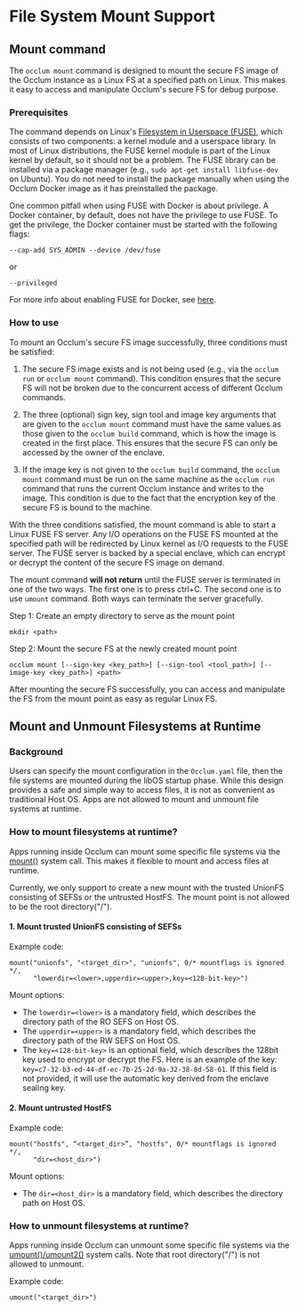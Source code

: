 # File System Mount Support

## Mount command

The `occlum mount` command is designed to mount the secure FS image of the Occlum instance as a Linux FS at a specified path on Linux. This makes it easy to access and manipulate Occlum's secure FS for debug purpose.

### Prerequisites

The command depends on Linux's [Filesystem in Userspace (FUSE)](https://en.wikipedia.org/wiki/Filesystem_in_Userspace), which consists of two components: a kernel module and a userspace library. In most of Linux distributions, the FUSE kernel module is part of the Linux kernel by default, so it should not be a problem. The FUSE library can be installed via a package manager (e.g., `sudo apt-get install libfuse-dev` on Ubuntu). You do not need to install the package manually when using the Occlum Docker image as it has preinstalled the package.

One common pitfall when using FUSE with Docker is about privilege. A Docker container, by default, does not have the privilege to use FUSE. To get the privilege, the Docker container must be started with the following flags:
```
--cap-add SYS_ADMIN --device /dev/fuse
```
or
```
--privileged
```
For more info about enabling FUSE for Docker, see [here](https://github.com/docker/for-linux/issues/321).

### How to use

To mount an Occlum's secure FS image successfully, three conditions must be satisfied:

1. The secure FS image exists and is not being used (e.g., via the `occlum run` or `occlum mount` command). This condition ensures that the secure FS will not be broken due to the concurrent access of different Occlum commands.

2. The three (optional) sign key, sign tool and image key arguments that are given to the `occlum mount` command must have the same values as those given to the `occlum build` command, which is how the image is created in the first place. This ensures that the secure FS can only be accessed by the owner of the enclave.

3. If the image key is not given to the `occlum build` command, the `occlum mount` command must be run on the same machine as the `occlum run` command that runs the current Occlum instance and writes to the image. This condition is due to the fact that the encryption key of the secure FS is bound to the machine.

With the three conditions satisfied, the mount command is able to start a Linux FUSE FS server. Any I/O operations on the FUSE FS mounted at the specified path will be redirected by Linux kernel as I/O requests to the FUSE server. The FUSE server is backed by a special enclave, which can encrypt or decrypt the content of the secure FS image on demand.

The mount command **will not return** until the FUSE server is terminated in one of the two ways. The first one is to press ctrl+C. The second one is to use `umount` command. Both ways can terminate the server gracefully.

Step 1: Create an empty directory to serve as the mount point
```
mkdir <path>
```

Step 2: Mount the secure FS at the newly created mount point
```
occlum mount [--sign-key <key_path>] [--sign-tool <tool_path>] [--image-key <key_path>] <path>
```
After mounting the secure FS successfully, you can access and manipulate the FS from the mount point as easy as regular Linux FS.


## Mount and Unmount Filesystems at Runtime

### Background
Users can specify the mount configuration in the `Occlum.yaml` file, then the file systems are mounted during the libOS startup phase. While this design provides a safe and simple way to access files, it is not as convenient as traditional Host OS. Apps are not allowed to mount and unmount file systems at runtime.

### How to mount filesystems at runtime?
Apps running inside Occlum can mount some specific file systems via the [mount()](https://man7.org/linux/man-pages/man2/mount.2.html) system call. This makes it flexible to mount and access files at runtime.

Currently, we only support to create a new mount with the trusted UnionFS consisting of SEFSs or the untrusted HostFS. The mount point is not allowed to be the root directory("/").

#### 1. Mount trusted UnionFS consisting of SEFSs
Example code:

```
mount("unionfs", "<target_dir>", "unionfs", 0/* mountflags is ignored */,
      "lowerdir=<lower>,upperdir=<upper>,key=<128-bit-key>")
```

Mount options:

- The `lowerdir=<lower>` is a mandatory field, which describes the directory path of the RO SEFS on Host OS.
- The `upperdir=<upper>` is a mandatory field, which describes the directory path of the RW SEFS on Host OS.
- The `key=<128-bit-key>` is an optional field, which describes the 128bit key used to encrypt or decrypt the FS. Here is an example of the key: `key=c7-32-b3-ed-44-df-ec-7b-25-2d-9a-32-38-8d-58-61`. If this field is not provided, it will use the automatic key derived from the enclave sealing key.

#### 2. Mount untrusted HostFS
Example code:

```
mount("hostfs", “<target_dir>”, "hostfs", 0/* mountflags is ignored */,
      "dir=<host_dir>")
```

Mount options:

- The `dir=<host_dir>` is a mandatory field, which describes the directory path on Host OS.

### How to unmount filesystems at runtime?

Apps running inside Occlum can unmount some specific file systems via the [umount()/umount2()](https://man7.org/linux/man-pages/man2/umount.2.html) system calls. Note that root directory("/") is not allowed to unmount.

Example code:
```
umount("<target_dir>")
```

